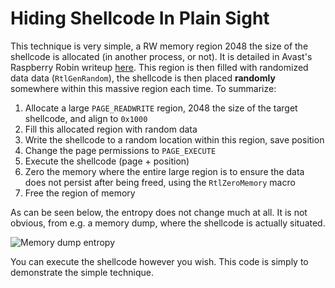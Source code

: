 # Hiding Shellcode In Plain Sight
This technique is very simple, a RW memory region 2048 the size of the shellcode is allocated (in another process, or not). It is detailed in Avast's Raspberry Robin writeup [here](https://decoded.avast.io/janvojtesek/raspberry-robins-roshtyak-a-little-lesson-in-trickery/). This region is then filled with randomized data data (`RtlGenRandom`), the shellcode is then placed **randomly** somewhere within this massive region each time. To summarize:
1. Allocate a large `PAGE_READWRITE` region, 2048 the size of the target shellcode, and align to `0x1000`
2. Fill this allocated region with random data
3. Write the shellcode to a random location within this region, save position
4. Change the page permissions to `PAGE_EXECUTE`
5. Execute the shellcode (page + position)
6. Zero the memory where the entire large region is to ensure the data does not persist after being freed, using the `RtlZeroMemory` macro
7. Free the region of memory

As can be seen below, the entropy does not change much at all. It is not obvious, from e.g. a memory dump, where the shellcode is actually situated.

![Memory dump entropy](https://i.imgur.com/96ixWdw.png)

You can execute the shellcode however you wish. This code is simply to demonstrate the simple technique.
